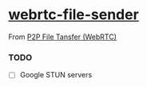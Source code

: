 [webrtc-file-sender](https://dirkarnez.github.io/webrtc-file-sender)
====================================================================
From [P2P File Tansfer (WebRTC)](https://playgroundrtc.vercel.app/)

### TODO
- [ ] Google STUN servers
